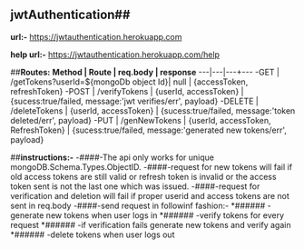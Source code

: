 ## jwtAuthentication##

**url:-** https://jwtauthentication.herokuapp.com

**help url:-** https://jwtauthentication.herokuapp.com/help

##**Routes:** 
 **Method   |   Route                               |    req.body                           |   response** 
 ---|---|---+---
  -GET      | /getTokens?userId=${mongoDb object Id}|   null                                | {accessToken, refreshToken}
  -POST     | /verifyTokens                         |   {userId, accessToken}               | {sucess:true/failed, message:'jwt verifies/err', payload}
  -DELETE   | /deleteTokens                         |   {userId, accessToken}               | {sucess:true/failed, message:'token deleted/err', payload}
  -PUT      | /genNewTokens                         |   {userId, accessToken, RefreshToken} | {sucess:true/failed, message:'generated new tokens/err', payload}

##**instructions:-**
 -####-The api only works for unique mongoDB.Schema.Types.ObjectID.
 -####-request for new tokens will fail if old access tokens are still valid or refresh token is invalid or the access token sent is not the last one which was issued.
 -####-request for verification and deletion will fail if proper userid and access tokens are not sent in req.body
 -####-send request in followinf fashion:-
  *######       -generate new tokens when user logs in
  *######       -verify tokens for every request
  *######      -if verification fails generate new tokens and verify again
  *######       -delete tokens when user logs out
